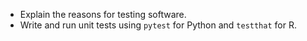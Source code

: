 -   Explain the reasons for testing software.
-   Write and run unit tests using `pytest` for Python and `testthat` for R.
